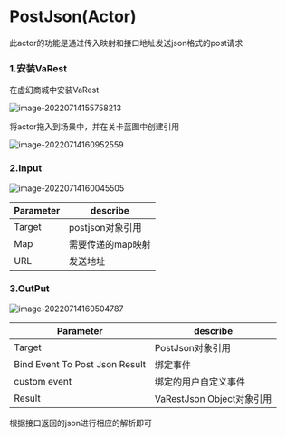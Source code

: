# PostJson(Actor)

此actor的功能是通过传入映射和接口地址发送json格式的post请求

### 1.安装VaRest

在虚幻商城中安装VaRest

![image-20220714155758213](https://jeremy233.oss-cn-beijing.aliyuncs.com/img1image-20220714155758213.png)

将actor拖入到场景中，并在关卡蓝图中创建引用

![image-20220714160952559](https://jeremy233.oss-cn-beijing.aliyuncs.com/img1image-20220714160952559.png)

### 2.Input

![image-20220714160045505](https://jeremy233.oss-cn-beijing.aliyuncs.com/img1image-20220714160045505.png)



| Parameter | describe          |
| --------- | ----------------- |
| Target    | postjson对象引用  |
| Map       | 需要传递的map映射 |
| URL       | 发送地址          |

### 3.OutPut

![image-20220714160504787](https://jeremy233.oss-cn-beijing.aliyuncs.com/img1image-20220714160504787.png)

| Parameter                      | describe                  |
| ------------------------------ | ------------------------- |
| Target                         | PostJson对象引用          |
| Bind Event To Post Json Result | 绑定事件                  |
| custom event                   | 绑定的用户自定义事件      |
| Result                         | VaRestJson Object对象引用 |

根据接口返回的json进行相应的解析即可